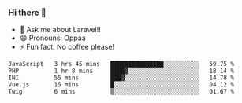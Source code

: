 ### Hi there 👋

<!--
**reubenwedson/reubenwedson** is a ✨ _special_ ✨ repository because its `README.md` (this file) appears on your GitHub profile.
Here are some ideas to get you started:
- 📫 How to reach me: 
- 🔭 I’m currently working on awesome talent app
- 🌱 I’m currently learning extreme Vue js technical stuffs
- 👯 I’m looking to collaborate on start ups challenges
- 🤔 I’m looking for help with time
-->
- 💬 Ask me about Laravel!!
- 😄 Pronouns: Oppaa
- ⚡ Fun fact: No coffee please!

<!--START_SECTION:waka-->
```text
JavaScript   3 hrs 45 mins   ███████████████░░░░░░░░░░   59.75 % 
PHP          1 hr 8 mins     ████▓░░░░░░░░░░░░░░░░░░░░   18.14 % 
INI          55 mins         ███▓░░░░░░░░░░░░░░░░░░░░░   14.78 % 
Vue.js       15 mins         █░░░░░░░░░░░░░░░░░░░░░░░░   04.12 % 
Twig         6 mins          ▒░░░░░░░░░░░░░░░░░░░░░░░░   01.67 % 
```
<!--END_SECTION:waka-->
